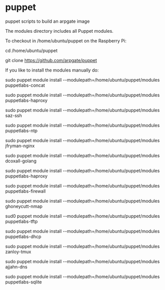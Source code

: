 # puppet
puppet scripts to build an arpgate image

The modules directory includes all Puppet modules.

To checkout in /home/ubuntu/puppet on the Raspberry Pi:

cd /home/ubuntu/puppet

git clone https://github.com/arpgate/puppet 


If you like to install the modules manually do:

sudo puppet module install  --modulepath=/home/ubuntu/puppet/modules puppetlabs-concat

sudo puppet module install  --modulepath=/home/ubuntu/puppet/modules puppetlabs-haproxy

sudo puppet module install --modulepath=/home/ubuntu/puppet/modules saz-ssh

sudo puppet module install --modulepath=/home/ubuntu/puppet/modules puppetlabs-ntp

sudo puppet module install --modulepath=/home/ubuntu/puppet/modules jfryman-nginx

sudo puppet module install --modulepath=/home/ubuntu/puppet/modules dcoxall-golang

sudo puppet module install --modulepath=/home/ubuntu/puppet/modules puppetlabs-haproxy

sudo puppet module install --modulepath=/home/ubuntu/puppet/modules puppetlabs-firewall

sudo puppet module install --modulepath=/home/ubuntu/puppet/modules  ghoneycutt-nmap

sud0 puppet module install --modulepath=/home/ubuntu/puppet/modules puppetlabs-tftp

sudo puppet module install --modulepath=/home/ubuntu/puppet/modules puppetlabs-dhcp

sudo puppet module install --modulepath=/home/ubuntu/puppet/modules zanloy-tmux

sudo puppet module install --modulepath=/home/ubuntu/puppet/modules ajjahn-dns

sudo puppet module install --modulepath=/home/ubuntu/puppet/modules puppetlabs-sqlite
